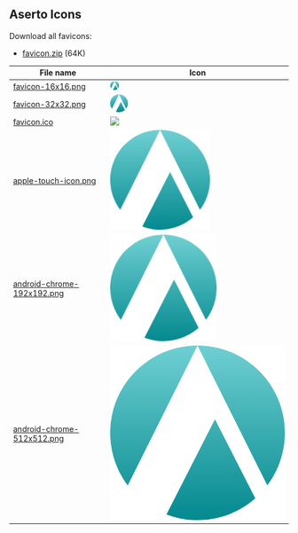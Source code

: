 ## Aserto Icons

Download all favicons:
<ul>
  <li><a href="https://github.com/aserto-dev/artwork/releases/download/v0.0.1/favicon.zip">favicon.zip</a> (64K)</li>
</ul>  


| File name          | Icon                              |
| ------------------ | --------------------------------- |
| <a id="raw-url" href="https://github.com/aserto-dev/artwork/raw/main/favicon/favicon-16x16.png"         >favicon-16x16.png          </a> | ![](./favicon-16x16.png) |
| <a id="raw-url" href="https://github.com/aserto-dev/artwork/raw/main/favicon/favicon-32x32.png"         >favicon-32x32.png          </a> | ![](./favicon-32x32.png) |
| <a id="raw-url" href="https://github.com/aserto-dev/artwork/raw/main/favicon/favicon.ico"               >favicon.ico                </a> | ![](./favicon.ico) |
| <a id="raw-url" href="https://github.com/aserto-dev/artwork/raw/main/favicon/apple-touch-icon.png"      >apple-touch-icon.png       </a> | ![](./apple-touch-icon.png) |
| <a id="raw-url" href="https://github.com/aserto-dev/artwork/raw/main/favicon/android-chrome-192x192.png">android-chrome-192x192.png </a> | ![](./android-chrome-192x192.png) |
| <a id="raw-url" href="https://github.com/aserto-dev/artwork/raw/main/favicon/android-chrome-512x512.png">android-chrome-512x512.png </a> | ![](./android-chrome-512x512.png) |
